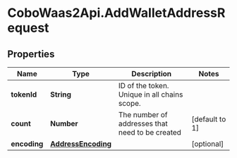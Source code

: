 # CoboWaas2Api.AddWalletAddressRequest

## Properties

Name | Type | Description | Notes
------------ | ------------- | ------------- | -------------
**tokenId** | **String** | ID of the token. Unique in all chains scope. | 
**count** | **Number** | The number of addresses that need to be created | [default to 1]
**encoding** | [**AddressEncoding**](AddressEncoding.md) |  | [optional] 


